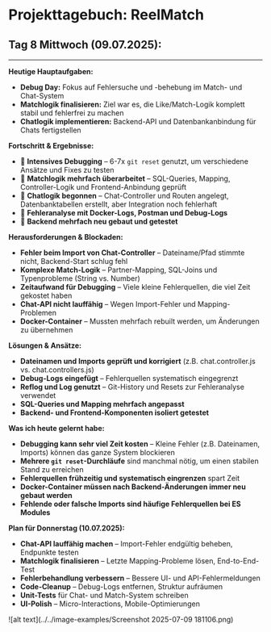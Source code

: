 # Projekttagebuch: ReelMatch

## Tag 8 Mittwoch (09.07.2025):

---

**Heutige Hauptaufgaben:**
*   **Debug Day:** Fokus auf Fehlersuche und -behebung im Match- und Chat-System
*   **Matchlogik finalisieren:** Ziel war es, die Like/Match-Logik komplett stabil und fehlerfrei zu machen
*   **Chatlogik implementieren:** Backend-API und Datenbankanbindung für Chats fertigstellen

**Fortschritt & Ergebnisse:**
*   🔄 **Intensives Debugging** – 6-7x `git reset` genutzt, um verschiedene Ansätze und Fixes zu testen
*   🔄 **Matchlogik mehrfach überarbeitet** – SQL-Queries, Mapping, Controller-Logik und Frontend-Anbindung geprüft
*   🔄 **Chatlogik begonnen** – Chat-Controller und Routen angelegt, Datenbanktabellen erstellt, aber Integration noch fehlerhaft
*   🔄 **Fehleranalyse mit Docker-Logs, Postman und Debug-Logs**
*   🔄 **Backend mehrfach neu gebaut und getestet**

**Herausforderungen & Blockaden:**
*   **Fehler beim Import von Chat-Controller** – Dateiname/Pfad stimmte nicht, Backend-Start schlug fehl
*   **Komplexe Match-Logik** – Partner-Mapping, SQL-Joins und Typenprobleme (String vs. Number)
*   **Zeitaufwand für Debugging** – Viele kleine Fehlerquellen, die viel Zeit gekostet haben
*   **Chat-API nicht lauffähig** – Wegen Import-Fehler und Mapping-Problemen
*   **Docker-Container** – Mussten mehrfach rebuilt werden, um Änderungen zu übernehmen

**Lösungen & Ansätze:**
*   **Dateinamen und Imports geprüft und korrigiert** (z.B. chat.controller.js vs. chat.controllers.js)
*   **Debug-Logs eingefügt** – Fehlerquellen systematisch eingegrenzt
*   **Reflog und Log genutzt** – Git-History und Resets zur Fehleranalyse verwendet
*   **SQL-Queries und Mapping mehrfach angepasst**
*   **Backend- und Frontend-Komponenten isoliert getestet**

**Was ich heute gelernt habe:**
*   **Debugging kann sehr viel Zeit kosten** – Kleine Fehler (z.B. Dateinamen, Imports) können das ganze System blockieren
*   **Mehrere `git reset`-Durchläufe** sind manchmal nötig, um einen stabilen Stand zu erreichen
*   **Fehlerquellen frühzeitig und systematisch eingrenzen** spart Zeit
*   **Docker-Container müssen nach Backend-Änderungen immer neu gebaut werden**
*   **Fehlende oder falsche Imports sind häufige Fehlerquellen bei ES Modules**

**Plan für Donnerstag (10.07.2025):**
*   **Chat-API lauffähig machen** – Import-Fehler endgültig beheben, Endpunkte testen
*   **Matchlogik finalisieren** – Letzte Mapping-Probleme lösen, End-to-End-Test
*   **Fehlerbehandlung verbessern** – Bessere UI- und API-Fehlermeldungen
*   **Code-Cleanup** – Debug-Logs entfernen, Struktur aufräumen
*   **Unit-Tests** für Chat- und Match-System schreiben
*   **UI-Polish** – Micro-Interactions, Mobile-Optimierungen

![alt text](../../image-examples/Screenshot 2025-07-09 181106.png)